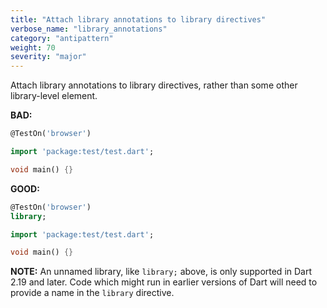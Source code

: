 ```yaml
---
title: "Attach library annotations to library directives"
verbose_name: "library_annotations"
category: "antipattern"
weight: 70
severity: "major"
---
```

Attach library annotations to library directives, rather than
some other library-level element.

**BAD:**
```dart
@TestOn('browser')

import 'package:test/test.dart';

void main() {}
```

**GOOD:**
```dart
@TestOn('browser')
library;

import 'package:test/test.dart';

void main() {}
```

**NOTE:** An unnamed library, like `library;` above, is only supported in Dart
2.19 and later. Code which might run in earlier versions of Dart will need to
provide a name in the `library` directive.


